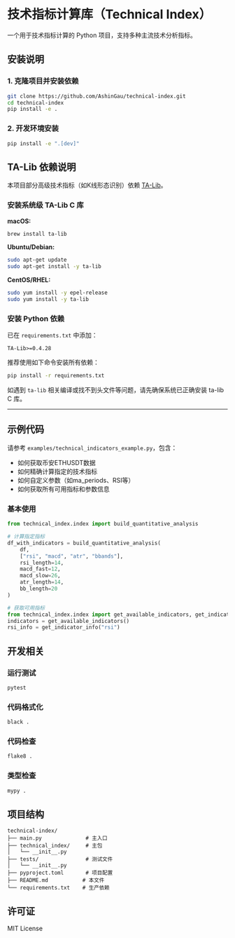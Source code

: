 # 技术指标计算库（Technical Index）

一个用于技术指标计算的 Python 项目，支持多种主流技术分析指标。

## 安装说明

### 1. 克隆项目并安装依赖

```bash
git clone https://github.com/AshinGau/technical-index.git
cd technical-index
pip install -e .
```

### 2. 开发环境安装

```bash
pip install -e ".[dev]"
```

## TA-Lib 依赖说明

本项目部分高级技术指标（如K线形态识别）依赖 [TA-Lib](https://mrjbq7.github.io/ta-lib/)。

### 安装系统级 TA-Lib C 库

**macOS:**
```bash
brew install ta-lib
```

**Ubuntu/Debian:**
```bash
sudo apt-get update
sudo apt-get install -y ta-lib
```

**CentOS/RHEL:**
```bash
sudo yum install -y epel-release
sudo yum install -y ta-lib
```

### 安装 Python 依赖

已在 `requirements.txt` 中添加：
```
TA-Lib>=0.4.28
```

推荐使用如下命令安装所有依赖：
```bash
pip install -r requirements.txt
```

如遇到 `ta-lib` 相关编译或找不到头文件等问题，请先确保系统已正确安装 ta-lib C 库。

---

## 示例代码

请参考 `examples/technical_indicators_example.py`，包含：
- 如何获取币安ETHUSDT数据
- 如何精确计算指定的技术指标
- 如何自定义参数（如ma_periods、RSI等）
- 如何获取所有可用指标和参数信息

### 基本使用

```python
from technical_index.index import build_quantitative_analysis

# 计算指定指标
df_with_indicators = build_quantitative_analysis(
    df, 
    ["rsi", "macd", "atr", "bbands"],
    rsi_length=14,
    macd_fast=12,
    macd_slow=26,
    atr_length=14,
    bb_length=20
)

# 获取可用指标
from technical_index.index import get_available_indicators, get_indicator_info
indicators = get_available_indicators()
rsi_info = get_indicator_info("rsi")
```

## 开发相关

### 运行测试

```bash
pytest
```

### 代码格式化

```bash
black .
```

### 代码检查

```bash
flake8 .
```

### 类型检查

```bash
mypy .
```

## 项目结构

```
technical-index/
├── main.py              # 主入口
├── technical_index/     # 主包
│   └── __init__.py
├── tests/               # 测试文件
│   └── __init__.py
├── pyproject.toml       # 项目配置
├── README.md           # 本文件
└── requirements.txt    # 生产依赖
```

## 许可证

MIT License
